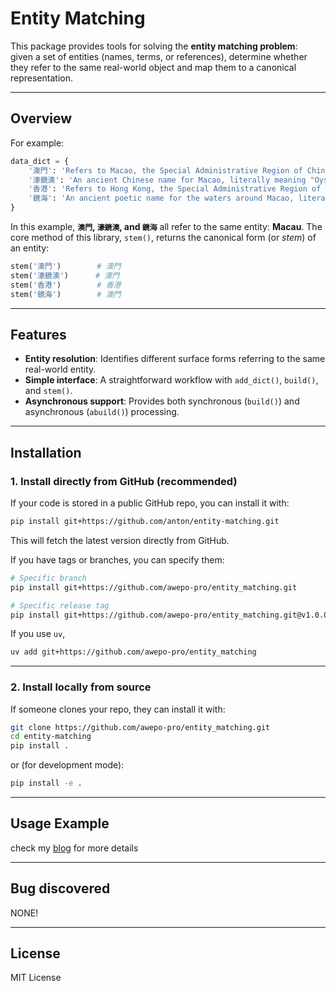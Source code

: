 # Entity Matching

This package provides tools for solving the **entity matching problem**:  
given a set of entities (names, terms, or references), determine whether they refer to the same real-world object and map them to a canonical representation.

---

## Overview

For example:

```python
data_dict = {
    '澳門': 'Refers to Macao, the Special Administrative Region of China and former Portuguese colony. A beautiful place',
    '濠鏡澳': 'An ancient Chinese name for Macao, literally meaning "Oyster Mirror Bay," referring to the area\'s geographic features before it became known as Macao.',
    '香港': 'Refers to Hong Kong, the Special Administrative Region of China and former British colony.',
    '鏡海': 'An ancient poetic name for the waters around Macao, literally meaning "Mirror Sea."'
}
````

In this example, **`澳門`, `濠鏡澳`, and `鏡海`** all refer to the same entity: **Macau**.
The core method of this library, `stem()`, returns the canonical form (or *stem*) of an entity:

```python
stem('澳門')        # 澳門
stem('濠鏡澳')      # 澳門
stem('香港')        # 香港
stem('鏡海')        # 澳門
```

---

## Features

* **Entity resolution**: Identifies different surface forms referring to the same real-world entity.
* **Simple interface**: A straightforward workflow with `add_dict()`, `build()`, and `stem()`.
* **Asynchronous support**: Provides both synchronous (`build()`) and asynchronous (`abuild()`) processing.

---
## Installation

### 1. **Install directly from GitHub (recommended)**

If your code is stored in a public GitHub repo, you can install it with:

```bash
pip install git+https://github.com/anton/entity-matching.git
```

This will fetch the latest version directly from GitHub.

If you have tags or branches, you can specify them:

```bash
# Specific branch
pip install git+https://github.com/awepo-pro/entity_matching.git

# Specific release tag
pip install git+https://github.com/awepo-pro/entity_matching.git@v1.0.0
```

If you use `uv`, 

```bash
uv add git+https://github.com/awepo-pro/entity_matching
```

---

### 2. **Install locally from source**

If someone clones your repo, they can install it with:

```bash
git clone https://github.com/awepo-pro/entity_matching.git
cd entity-matching
pip install .
```

or (for development mode):

```bash
pip install -e .
```

---

## Usage Example
check my [blog](https://awepo-pro.github.io/posts/entity-matching/) for more details

---

## Bug discovered
NONE!

---

## License

MIT License
